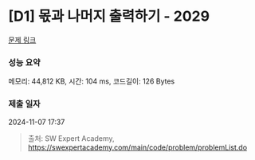 # [D1] 몫과 나머지 출력하기 - 2029 

[문제 링크](https://swexpertacademy.com/main/code/problem/problemDetail.do?contestProbId=AV5QGNvKAtEDFAUq) 

### 성능 요약

메모리: 44,812 KB, 시간: 104 ms, 코드길이: 126 Bytes

### 제출 일자

2024-11-07 17:37



> 출처: SW Expert Academy, https://swexpertacademy.com/main/code/problem/problemList.do